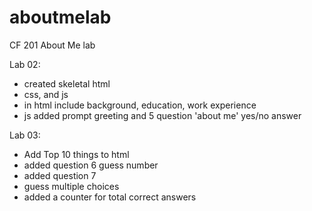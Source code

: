 # aboutmelab
CF 201 About Me lab

Lab 02:
- created skeletal html
- css, and js
- in html include background, education, work experience
- js added prompt greeting and 5 question 'about me' yes/no answer

Lab 03:
- Add Top 10 things to html
- added question 6 guess number
- added question 7
- guess multiple choices
- added a counter for total correct answers
